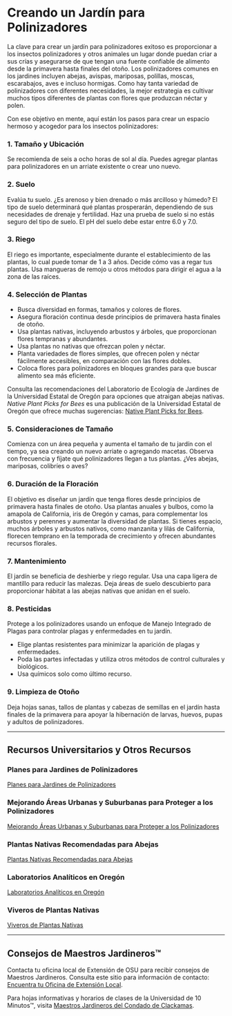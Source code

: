 # Creando un Jardín para Polinizadores

La clave para crear un jardín para polinizadores exitoso es proporcionar a los insectos polinizadores y otros animales un lugar donde puedan criar a sus crías y asegurarse de que tengan una fuente confiable de alimento desde la primavera hasta finales del otoño. Los polinizadores comunes en los jardines incluyen abejas, avispas, mariposas, polillas, moscas, escarabajos, aves e incluso hormigas. Como hay tanta variedad de polinizadores con diferentes necesidades, la mejor estrategia es cultivar muchos tipos diferentes de plantas con flores que produzcan néctar y polen.

Con ese objetivo en mente, aquí están los pasos para crear un espacio hermoso y acogedor para los insectos polinizadores:

### 1. Tamaño y Ubicación

Se recomienda de seis a ocho horas de sol al día. Puedes agregar plantas para polinizadores en un arriate existente o crear uno nuevo.

### 2. Suelo

Evalúa tu suelo. ¿Es arenoso y bien drenado o más arcilloso y húmedo? El tipo de suelo determinará qué plantas prosperarán, dependiendo de sus necesidades de drenaje y fertilidad. Haz una prueba de suelo si no estás seguro del tipo de suelo. El pH del suelo debe estar entre 6.0 y 7.0.

### 3. Riego

El riego es importante, especialmente durante el establecimiento de las plantas, lo cual puede tomar de 1 a 3 años. Decide cómo vas a regar tus plantas. Usa mangueras de remojo u otros métodos para dirigir el agua a la zona de las raíces.

### 4. Selección de Plantas

- Busca diversidad en formas, tamaños y colores de flores.
- Asegura floración continua desde principios de primavera hasta finales de otoño.
- Usa plantas nativas, incluyendo arbustos y árboles, que proporcionan flores tempranas y abundantes.
- Usa plantas no nativas que ofrezcan polen y néctar.
- Planta variedades de flores simples, que ofrecen polen y néctar fácilmente accesibles, en comparación con las flores dobles.
- Coloca flores para polinizadores en bloques grandes para que buscar alimento sea más eficiente.

Consulta las recomendaciones del Laboratorio de Ecología de Jardines de la Universidad Estatal de Oregón para opciones que atraigan abejas nativas. *Native Plant Picks for Bees* es una publicación de la Universidad Estatal de Oregón que ofrece muchas sugerencias: [Native Plant Picks for Bees](https://extension.oregonstate.edu/catalog/pub/em-9363-native-plant-picks-bees).

### 5. Consideraciones de Tamaño

Comienza con un área pequeña y aumenta el tamaño de tu jardín con el tiempo, ya sea creando un nuevo arriate o agregando macetas. Observa con frecuencia y fíjate qué polinizadores llegan a tus plantas. ¿Ves abejas, mariposas, colibríes o aves?

### 6. Duración de la Floración

El objetivo es diseñar un jardín que tenga flores desde principios de primavera hasta finales de otoño. Usa plantas anuales y bulbos, como la amapola de California, iris de Oregón y camas, para complementar los arbustos y perennes y aumentar la diversidad de plantas. Si tienes espacio, muchos árboles y arbustos nativos, como manzanita y lilás de California, florecen temprano en la temporada de crecimiento y ofrecen abundantes recursos florales.

### 7. Mantenimiento

El jardín se beneficia de deshierbe y riego regular. Usa una capa ligera de mantillo para reducir las malezas. Deja áreas de suelo descubierto para proporcionar hábitat a las abejas nativas que anidan en el suelo.

### 8. Pesticidas

Protege a los polinizadores usando un enfoque de Manejo Integrado de Plagas para controlar plagas y enfermedades en tu jardín.

- Elige plantas resistentes para minimizar la aparición de plagas y enfermedades.
- Poda las partes infectadas y utiliza otros métodos de control culturales y biológicos.
- Usa químicos solo como último recurso.

### 9. Limpieza de Otoño

Deja hojas sanas, tallos de plantas y cabezas de semillas en el jardín hasta finales de la primavera para apoyar la hibernación de larvas, huevos, pupas y adultos de polinizadores.

---

## Recursos Universitarios y Otros Recursos

### Planes para Jardines de Polinizadores

[Planes para Jardines de Polinizadores](https://ucdavis.app.box.com/s/h88bp60ucq6mk82w9v8eubtvuqecw1bi)

### Mejorando Áreas Urbanas y Suburbanas para Proteger a los Polinizadores

[Mejorando Áreas Urbanas y Suburbanas para Proteger a los Polinizadores](https://extension.oregonstate.edu/catalog/pub/em-9289-enhancing-urban-suburban-landscapes-protect-pollinators)

### Plantas Nativas Recomendadas para Abejas

[Plantas Nativas Recomendadas para Abejas](https://extension.oregonstate.edu/catalog/pub/em-9363-native-plant-picks-bees)

### Laboratorios Analíticos en Oregón

[Laboratorios Analíticos en Oregón](https://www.oregon.gov/ODA/programs/Pesticides/Documents/2020/AnalyticalLabsServingOregon.pdf)

### Viveros de Plantas Nativas

[Viveros de Plantas Nativas](https://portlandnativeplants.org/native-plant-nurseries)

---

## Consejos de Maestros Jardineros™

Contacta tu oficina local de Extensión de OSU para recibir consejos de Maestros Jardineros. Consulta este sitio para información de contacto: [Encuentra tu Oficina de Extensión Local](https://extension.oregonstate.edu/find-us).

Para hojas informativas y horarios de clases de la Universidad de 10 Minutos™, visita [Maestros Jardineros del Condado de Clackamas](https://cmastergardeners.org).
